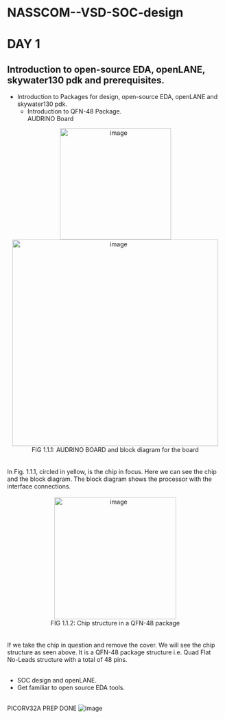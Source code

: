 # NASSCOM--VSD-SOC-design
# **DAY 1** <br> 
## **Introduction to open-source EDA, openLANE, skywater130 pdk and prerequisites.** <br>
* Introduction to Packages for design, open-source EDA, openLANE and skywater130 pdk.
  * Introduction to QFN-48 Package. <br>
AUDRINO Board <br>
<figcaption style="text-align:center;">
<img width="259" alt="image" src="https://github.com/SubhroRoy/NASSCOM--VSD-SOC-design/assets/169291565/0d8ec951-9f47-4df3-a18a-f55aef344ba7">
 <img width="480" alt="image" src="https://github.com/SubhroRoy/NASSCOM--VSD-SOC-design/assets/169291565/ee9e2175-37df-4b46-96b9-523aa81d5653">
 <br>
FIG 1.1.1: AUDRINO BOARD and block diagram for the board
</figcaption> <br><br>
In Fig. 1.1.1, circled in yellow, is the chip in focus. Here we can see the chip and the block diagram. The block diagram shows the processor with the interface connections. 
<br><br>

<figcaption style="text-align:center;">
<img width="284" alt="image" src="https://github.com/SubhroRoy/NASSCOM--VSD-SOC-design/assets/169291565/d17d03e9-931c-4653-8595-ed48a0ed910a">
 <br>
FIG 1.1.2: Chip structure in a QFN-48 package 
</figcaption> <br><br>
If we take the chip in question and remove the cover. We will see the chip structure as seen above. It is a QFN-48 package structure i.e. Quad Flat No-Leads structure with a total of 48 pins. <br><br>

* SOC design and openLANE.
* Get familiar to open source EDA tools.
<br><br>
  
PICORV32A PREP DONE
![image](https://github.com/SubhroRoy/NASSCOM--VSD-SOC-design/assets/169291565/05c30919-36f8-4d64-a5e2-2b652adeb588)
